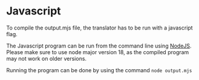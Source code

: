 # Javascript
To compile the output.mjs file, the translator has to be run with a javascript flag.

The Javascript program can be run from the command line using [NodeJS](https://nodejs.org/en). Please make sure to use node major version 18, as the compiled program may not work on older versions.

Running the program can be done by using the command ```node output.mjs```